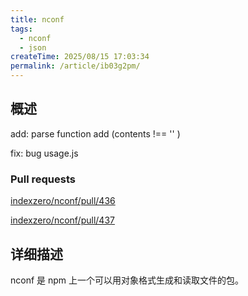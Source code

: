 ```yaml
---
title: nconf
tags:
  - nconf
  - json
createTime: 2025/08/15 17:03:34
permalink: /article/ib03g2pm/
---
```


## 概述

add: parse function add (contents !== '' )

fix: bug usage.js

### Pull requests

[indexzero/nconf/pull/436](https://github.com/indexzero/nconf/pull/436)

[indexzero/nconf/pull/437](https://github.com/indexzero/nconf/pull/437)

## 详细描述

nconf 是 npm 上一个可以用对象格式生成和读取文件的包。 

<CustomComponent />
